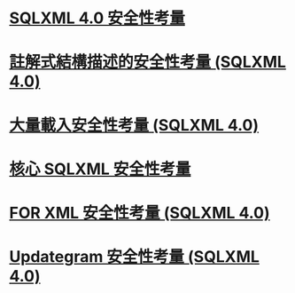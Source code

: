 # [SQLXML 4.0 安全性考量](sqlxml-4-0-security-considerations.md)

# [註解式結構描述的安全性考量 (SQLXML 4.0)](annotated-schema-security-considerations-sqlxml-4-0.md)
# [大量載入安全性考量 (SQLXML 4.0)](bulk-load-security-considerations-sqlxml-4-0.md)
# [核心 SQLXML 安全性考量](core-sqlxml-security-considerations.md)
# [FOR XML 安全性考量 (SQLXML 4.0)](for-xml-security-considerations-sqlxml-4-0.md)
# [Updategram 安全性考量 (SQLXML 4.0)](updategram-security-considerations-sqlxml-4-0.md)

